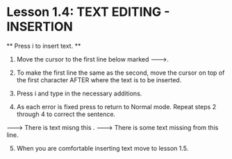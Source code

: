 # Lesson 1.4: TEXT EDITING - INSERTION

** Press  i  to insert text. **

1. Move the cursor to the first line below marked --->.

2. To make the first line the same as the second, move the cursor on top of the first character AFTER where the text is to be inserted.

3. Press  i  and type in the necessary additions.

4. As each error is fixed press <ESC> to return to Normal mode. Repeat steps 2 through 4 to correct the sentence.

---> There is text misng this .
---> There is some text missing from this line.

5. When you are comfortable inserting text move to lesson 1.5.

